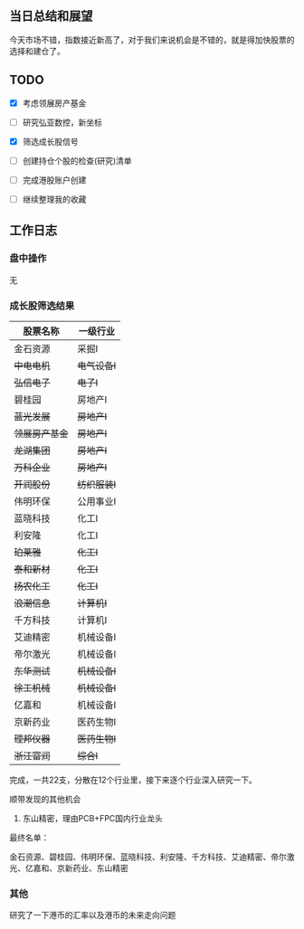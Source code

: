 ## 当日总结和展望

今天市场不错，指数接近新高了，对于我们来说机会是不错的，就是得加快股票的选择和建仓了。

## TODO

- [x] 考虑领展房产基金
- [ ] 研究弘亚数控，新坐标
- [x] 筛选成长股信号
- [ ] 创建持仓个股的检查(研究)清单
- [ ] 完成港股账户创建
- [ ] 继续整理我的收藏



## 工作日志

### 盘中操作

无

### 成长股筛选结果

| 股票名称         | 一级行业      |
| ---------------- | ------------- |
| 金石资源         | 采掘I         |
| ~~中电电机~~     | ~~电气设备I~~ |
| ~~弘信电子~~     | ~~电子I~~     |
| 碧桂园           | 房地产I       |
| ~~蓝光发展~~     | ~~房地产I~~   |
| ~~领展房产基金~~ | ~~房地产I~~   |
| ~~龙湖集团~~     | ~~房地产I~~   |
| ~~万科企业~~     | ~~房地产I~~   |
| ~~开润股份~~     | ~~纺织服装I~~ |
| 伟明环保         | 公用事业I     |
| 蓝晓科技         | 化工I         |
| 利安隆           | 化工I         |
| ~~珀莱雅~~       | ~~化工I~~     |
| ~~泰和新材~~     | ~~化工I~~     |
| ~~扬农化工~~     | ~~化工I~~     |
| ~~浪潮信息~~     | ~~计算机I~~   |
| 千方科技         | 计算机I       |
| 艾迪精密         | 机械设备I     |
| 帝尔激光         | 机械设备I     |
| ~~东华测试~~     | ~~机械设备I~~ |
| ~~徐工机械~~     | ~~机械设备I~~ |
| 亿嘉和           | 机械设备I     |
| 京新药业         | 医药生物I     |
| ~~理邦仪器~~     | ~~医药生物I~~ |
| ~~浙江富润~~     | ~~综合I~~     |

完成，一共22支，分散在12个行业里，接下来逐个行业深入研究一下。

顺带发现的其他机会

1. 东山精密，理由PCB+FPC国内行业龙头

最终名单：

金石资源、碧桂园、伟明环保、蓝晓科技、利安隆、千方科技、艾迪精密、帝尔激光、亿嘉和、京新药业、东山精密

### 其他

研究了一下港币的汇率以及港币的未来走向问题

